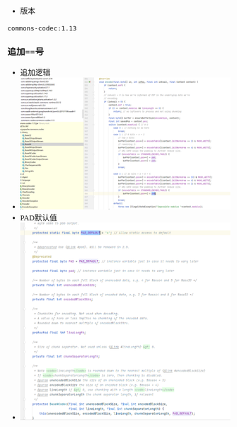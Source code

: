 <span  style="font-family: Simsun,serif; font-size: 17px; ">

- 版本

~~~
commons-codec:1.13
~~~

### 追加==号

- 追加逻辑
- ![](./encode==.jpg)
- PAD默认值
- ![](./PAD_DEFAULT.png)

</span>